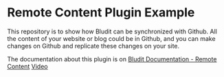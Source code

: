 # Remote Content Plugin Example
This repository is to show how Bludit can be synchronized with Github. All the content of your website or blog could be in Github, and you can make changes on Github and replicate these changes on your site.

The documentation about this plugin is on [Bludit Documentation - Remote Content](https://docs.bludit.com/en/bludit-pro/remote-content) [Video](https://www.youtube.com/watch?v=Kzh_Wl2ZovQ)
